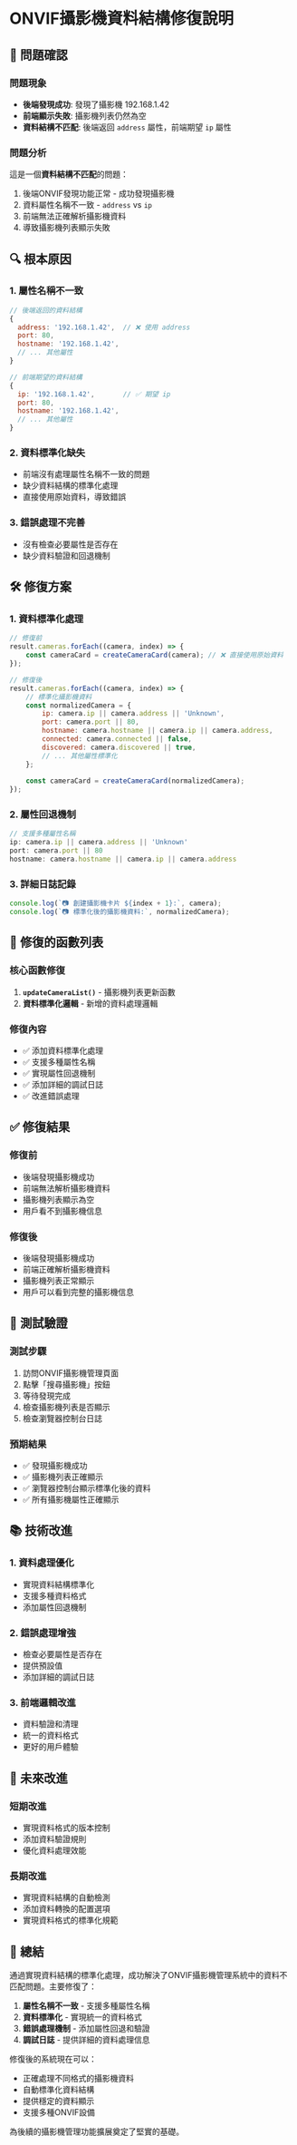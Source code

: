 # ONVIF攝影機資料結構修復說明

## 🚨 問題確認

### 問題現象
- **後端發現成功**: 發現了攝影機 192.168.1.42
- **前端顯示失敗**: 攝影機列表仍然為空
- **資料結構不匹配**: 後端返回 `address` 屬性，前端期望 `ip` 屬性

### 問題分析
這是一個**資料結構不匹配**的問題：
1. 後端ONVIF發現功能正常 - 成功發現攝影機
2. 資料屬性名稱不一致 - `address` vs `ip`
3. 前端無法正確解析攝影機資料
4. 導致攝影機列表顯示失敗

## 🔍 根本原因

### 1. **屬性名稱不一致**
```javascript
// 後端返回的資料結構
{
  address: '192.168.1.42',  // ❌ 使用 address
  port: 80,
  hostname: '192.168.1.42',
  // ... 其他屬性
}

// 前端期望的資料結構
{
  ip: '192.168.1.42',       // ✅ 期望 ip
  port: 80,
  hostname: '192.168.1.42',
  // ... 其他屬性
}
```

### 2. **資料標準化缺失**
- 前端沒有處理屬性名稱不一致的問題
- 缺少資料結構的標準化處理
- 直接使用原始資料，導致錯誤

### 3. **錯誤處理不完善**
- 沒有檢查必要屬性是否存在
- 缺少資料驗證和回退機制

## 🛠️ 修復方案

### 1. **資料標準化處理**
```javascript
// 修復前
result.cameras.forEach((camera, index) => {
    const cameraCard = createCameraCard(camera); // ❌ 直接使用原始資料
});

// 修復後
result.cameras.forEach((camera, index) => {
    // 標準化攝影機資料
    const normalizedCamera = {
        ip: camera.ip || camera.address || 'Unknown',
        port: camera.port || 80,
        hostname: camera.hostname || camera.ip || camera.address,
        connected: camera.connected || false,
        discovered: camera.discovered || true,
        // ... 其他屬性標準化
    };
    
    const cameraCard = createCameraCard(normalizedCamera);
});
```

### 2. **屬性回退機制**
```javascript
// 支援多種屬性名稱
ip: camera.ip || camera.address || 'Unknown'
port: camera.port || 80
hostname: camera.hostname || camera.ip || camera.address
```

### 3. **詳細日誌記錄**
```javascript
console.log(`📷 創建攝影機卡片 ${index + 1}:`, camera);
console.log(`📷 標準化後的攝影機資料:`, normalizedCamera);
```

## 📝 修復的函數列表

### 核心函數修復
1. **`updateCameraList()`** - 攝影機列表更新函數
2. **資料標準化邏輯** - 新增的資料處理邏輯

### 修復內容
- ✅ 添加資料標準化處理
- ✅ 支援多種屬性名稱
- ✅ 實現屬性回退機制
- ✅ 添加詳細的調試日誌
- ✅ 改進錯誤處理

## ✅ 修復結果

### 修復前
- 後端發現攝影機成功
- 前端無法解析攝影機資料
- 攝影機列表顯示為空
- 用戶看不到攝影機信息

### 修復後
- 後端發現攝影機成功
- 前端正確解析攝影機資料
- 攝影機列表正常顯示
- 用戶可以看到完整的攝影機信息

## 🧪 測試驗證

### 測試步驟
1. 訪問ONVIF攝影機管理頁面
2. 點擊「搜尋攝影機」按鈕
3. 等待發現完成
4. 檢查攝影機列表是否顯示
5. 檢查瀏覽器控制台日誌

### 預期結果
- ✅ 發現攝影機成功
- ✅ 攝影機列表正確顯示
- ✅ 瀏覽器控制台顯示標準化後的資料
- ✅ 所有攝影機屬性正確顯示

## 📚 技術改進

### 1. **資料處理優化**
- 實現資料結構標準化
- 支援多種資料格式
- 添加屬性回退機制

### 2. **錯誤處理增強**
- 檢查必要屬性是否存在
- 提供預設值
- 添加詳細的調試日誌

### 3. **前端邏輯改進**
- 資料驗證和清理
- 統一的資料格式
- 更好的用戶體驗

## 🔮 未來改進

### 短期改進
- 實現資料格式的版本控制
- 添加資料驗證規則
- 優化資料處理效能

### 長期改進
- 實現資料結構的自動檢測
- 添加資料轉換的配置選項
- 實現資料格式的標準化規範

## 📝 總結

通過實現資料結構的標準化處理，成功解決了ONVIF攝影機管理系統中的資料不匹配問題。主要修復了：

1. **屬性名稱不一致** - 支援多種屬性名稱
2. **資料標準化** - 實現統一的資料格式
3. **錯誤處理機制** - 添加屬性回退和驗證
4. **調試日誌** - 提供詳細的資料處理信息

修復後的系統現在可以：
- 正確處理不同格式的攝影機資料
- 自動標準化資料結構
- 提供穩定的資料顯示
- 支援多種ONVIF設備

為後續的攝影機管理功能擴展奠定了堅實的基礎。
